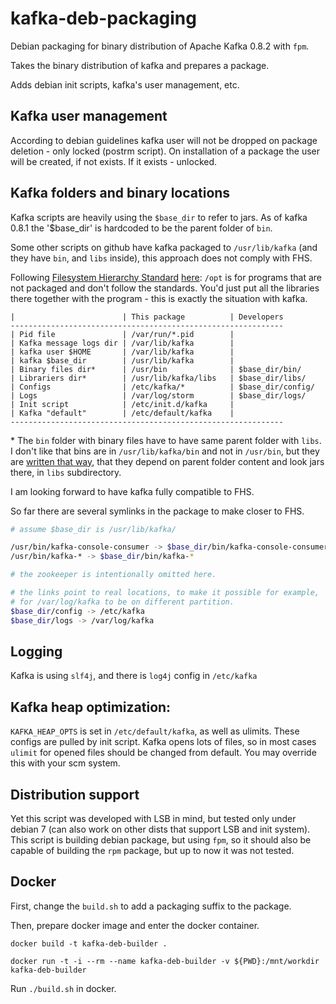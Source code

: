# kafka-deb-packaging

Debian packaging for binary distribution of Apache Kafka 0.8.2 with `fpm`.

Takes the binary distribution of kafka and prepares a package.

Adds debian init scripts, kafka's user management, etc.

## Kafka user management

According to debian guidelines kafka user will not be dropped on package deletion - only locked (postrm script).
On installation of a package the user will be created, if not exists. If it exists - unlocked.

## Kafka folders and binary locations

Kafka scripts are heavily using the `$base_dir` to refer to jars.
As of kafka 0.8.1 the '$base_dir' is hardcoded to be the parent folder of `bin`.

Some other scripts on github have kafka packaged to `/usr/lib/kafka` (and they have `bin`, and `libs` inside), this approach does not comply with FHS.

Following [Filesystem Hierarchy Standard](http://en.wikipedia.org/wiki/Filesystem_Hierarchy_Standard)  [here](http://www.pathname.com/fhs/): `/opt` is for programs that are not packaged and don't follow the standards. You'd just put all the libraries there together with the program - this is exactly the situation with kafka.

```
|                        | This package          | Developers
-------------------------------------------------------------
| Pid file               | /var/run/*.pid        |
| Kafka message logs dir | /var/lib/kafka        |
| kafka user $HOME       | /var/lib/kafka        |
| kafka $base_dir        | /usr/lib/kafka        |
| Binary files dir*      | /usr/bin              | $base_dir/bin/
| Librariers dir*        | /usr/lib/kafka/libs   | $base_dir/libs/
| Configs                | /etc/kafka/*          | $base_dir/config/
| Logs                   | /var/log/storm        | $base_dir/logs/
| Init script            | /etc/init.d/kafka     |
| Kafka "default"        | /etc/default/kafka    |
-------------------------------------------------------------
```

\* The `bin` folder with binary files have to have same parent folder with `libs`.
I don't like that bins are in `/usr/lib/kafka/bin` and not in `/usr/bin`, but they are [written that way](https://github.com/apache/kafka/blob/0.8.1/bin/kafka-run-class.sh#L23), that they depend on parent folder content and look jars there, in `libs` subdirectory.

I am looking forward to have kafka fully compatible to FHS.

So far there are several symlinks in the package to make closer to FHS.
```bash
# assume $base_dir is /usr/lib/kafka/

/usr/bin/kafka-console-consumer -> $base_dir/bin/kafka-console-consumer.sh
/usr/bin/kafka-* -> $base_dir/bin/kafka-*

# the zookeeper is intentionally omitted here.

# the links point to real locations, to make it possible for example,
# for /var/log/kafka to be on different partition.
$base_dir/config -> /etc/kafka
$base_dir/logs -> /var/log/kafka

```
## Logging

Kafka is using `slf4j`, and there is `log4j` config in `/etc/kafka`

## Kafka heap optimization:

`KAFKA_HEAP_OPTS` is set in `/etc/default/kafka`, as well as ulimits. These configs are pulled by init script. Kafka opens lots of files, so in most cases `ulimit` for opened files should be changed from default.
You may override this with your scm system.

## Distribution support

Yet this script was developed with LSB in mind, but tested only under debian 7 (can also work on other dists that support LSB and init system).
This script is building debian package, but using `fpm`, so it should also be capable of building the `rpm` package, but up to now it was not tested.

## Docker

First, change the `build.sh` to add a packaging suffix to the package.

Then, prepare docker image and enter the docker container.
```
docker build -t kafka-deb-builder .

docker run -t -i --rm --name kafka-deb-builder -v ${PWD}:/mnt/workdir kafka-deb-builder
```

Run `./build.sh` in docker.
